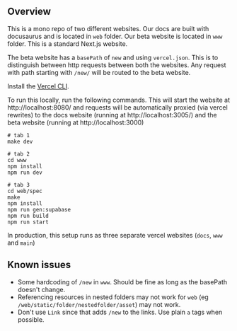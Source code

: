 ## Overview

This is a mono repo of two different websites. Our docs are built with docusaurus and is located in `web` folder. Our beta website is located in `www` folder. This is a standard Next.js website.

The beta website has a `basePath` of `new` and using `vercel.json`. This is to distinguish between http requests between both the websites. Any request with path starting with `/new/` will be routed to the beta website.

Install the [Vercel CLI](https://vercel.com/cli).

To run this locally, run the following commands. This will start the website at http://localhost:8080/ and requests will be automatically proxied (via vercel rewrites) to the docs website (running at http://localhost:3005/) and the beta website (running at http://localhost:3000)

```
# tab 1
make dev

# tab 2
cd www
npm install
npm run dev

# tab 3
cd web/spec
make
npm install
npm run gen:supabase
npm run build
npm run start
```

In production, this setup runs as three separate vercel websites (`docs`, `www` and `main`)

## Known issues

- Some hardcoding of `/new` in `www`. Should be fine as long as the basePath doesn't change.
- Referencing resources in nested folders may not work for `web` (eg `/web/static/folder/nestedfolder/asset`) may not work.
- Don't use `Link` since that adds `/new` to the links. Use plain `a` tags when possible.

